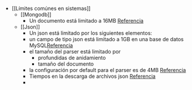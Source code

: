 - [[Límites comúnes en sistemas]]
	- [[Mongodb]]
		- Un documento está limitado a 16MB [Referencia](https://www.mongodb.com/docs/manual/reference/limits/?_ga=2.221922712.1423555775.1676136555-103733929.1673929829)
	- [[Json]]
		- Un json está limitado por los siguientes elementos:
		- un campo de tipo json está limitado a 1GB en una base de datos MySQL[Referencia](https://dev.mysql.com/blog-archive/how-large-can-json-documents-be/)
		- el tamaño del parser está limitado por
			- profundidas de anidamiento
			- tamaño del documento
		- la configuración por default para el parser es de 4MB [Referencia](https://www.ibm.com/docs/en/datapower-gateway/10.0.1?topic=20-json-parser-limits)
		- Tiempos en la descarga de archivos json [Referencia](https://www.joshzeigler.com/technology/web-development/how-big-is-too-big-for-json)
		-